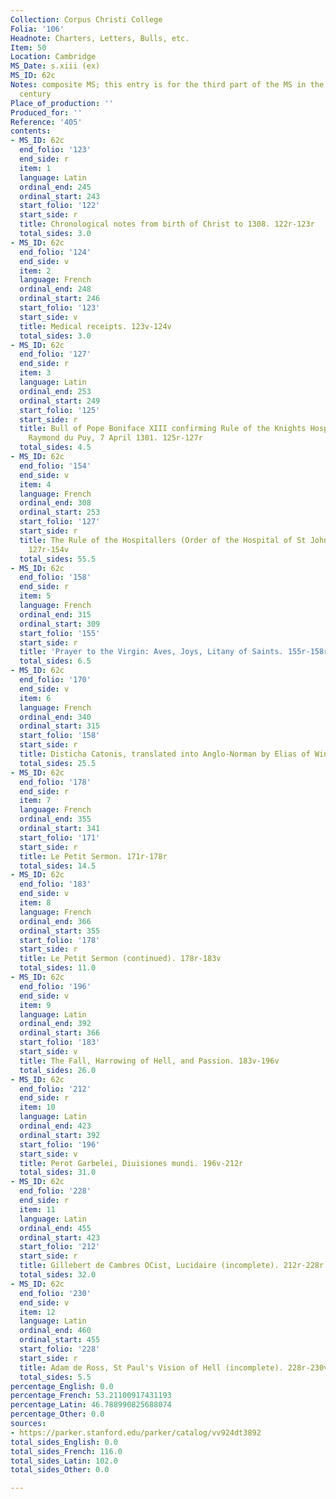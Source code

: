 ```yaml
---
Collection: Corpus Christi College
Folia: '106'
Headnote: Charters, Letters, Bulls, etc.
Item: 50
Location: Cambridge
MS_Date: s.xiii (ex)
MS_ID: 62c
Notes: composite MS; this entry is for the third part of the MS in the thirteenth
  century
Place_of_production: ''
Produced_for: ''
Reference: '405'
contents:
- MS_ID: 62c
  end_folio: '123'
  end_side: r
  item: 1
  language: Latin
  ordinal_end: 245
  ordinal_start: 243
  start_folio: '122'
  start_side: r
  title: Chronological notes from birth of Christ to 1308. 122r-123r
  total_sides: 3.0
- MS_ID: 62c
  end_folio: '124'
  end_side: v
  item: 2
  language: French
  ordinal_end: 248
  ordinal_start: 246
  start_folio: '123'
  start_side: v
  title: Medical receipts. 123v-124v
  total_sides: 3.0
- MS_ID: 62c
  end_folio: '127'
  end_side: r
  item: 3
  language: Latin
  ordinal_end: 253
  ordinal_start: 249
  start_folio: '125'
  start_side: r
  title: Bull of Pope Boniface XIII confirming Rule of the Knights Hospitallers by
    Raymond du Puy, 7 April 1301. 125r-127r
  total_sides: 4.5
- MS_ID: 62c
  end_folio: '154'
  end_side: v
  item: 4
  language: French
  ordinal_end: 308
  ordinal_start: 253
  start_folio: '127'
  start_side: r
  title: The Rule of the Hospitallers (Order of the Hospital of St John Jerusalem).
    127r-154v
  total_sides: 55.5
- MS_ID: 62c
  end_folio: '158'
  end_side: r
  item: 5
  language: French
  ordinal_end: 315
  ordinal_start: 309
  start_folio: '155'
  start_side: r
  title: 'Prayer to the Virgin: Aves, Joys, Litany of Saints. 155r-158r'
  total_sides: 6.5
- MS_ID: 62c
  end_folio: '170'
  end_side: v
  item: 6
  language: French
  ordinal_end: 340
  ordinal_start: 315
  start_folio: '158'
  start_side: r
  title: Disticha Catonis, translated into Anglo-Norman by Elias of Winchester). 158r-170v
  total_sides: 25.5
- MS_ID: 62c
  end_folio: '178'
  end_side: r
  item: 7
  language: French
  ordinal_end: 355
  ordinal_start: 341
  start_folio: '171'
  start_side: r
  title: Le Petit Sermon. 171r-178r
  total_sides: 14.5
- MS_ID: 62c
  end_folio: '183'
  end_side: v
  item: 8
  language: French
  ordinal_end: 366
  ordinal_start: 355
  start_folio: '178'
  start_side: r
  title: Le Petit Sermon (continued). 178r-183v
  total_sides: 11.0
- MS_ID: 62c
  end_folio: '196'
  end_side: v
  item: 9
  language: Latin
  ordinal_end: 392
  ordinal_start: 366
  start_folio: '183'
  start_side: v
  title: The Fall, Harrowing of Hell, and Passion. 183v-196v
  total_sides: 26.0
- MS_ID: 62c
  end_folio: '212'
  end_side: r
  item: 10
  language: Latin
  ordinal_end: 423
  ordinal_start: 392
  start_folio: '196'
  start_side: v
  title: Perot Garbelei, Diuisiones mundi. 196v-212r
  total_sides: 31.0
- MS_ID: 62c
  end_folio: '228'
  end_side: r
  item: 11
  language: Latin
  ordinal_end: 455
  ordinal_start: 423
  start_folio: '212'
  start_side: r
  title: Gillebert de Cambres OCist, Lucidaire (incomplete). 212r-228r
  total_sides: 32.0
- MS_ID: 62c
  end_folio: '230'
  end_side: v
  item: 12
  language: Latin
  ordinal_end: 460
  ordinal_start: 455
  start_folio: '228'
  start_side: r
  title: Adam de Ross, St Paul's Vision of Hell (incomplete). 228r-230v
  total_sides: 5.5
percentage_English: 0.0
percentage_French: 53.21100917431193
percentage_Latin: 46.788990825688074
percentage_Other: 0.0
sources:
- https://parker.stanford.edu/parker/catalog/vv924dt3892
total_sides_English: 0.0
total_sides_French: 116.0
total_sides_Latin: 102.0
total_sides_Other: 0.0

---
```

